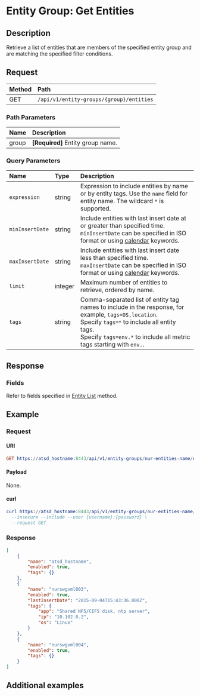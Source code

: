 # Entity Group: Get Entities

## Description

Retrieve a list of entities that are members of the specified entity group and are matching the specified filter conditions.

## Request

| **Method** | **Path** |
|:---|:---|
| GET | `/api/v1/entity-groups/{group}/entities` |

### Path Parameters

| **Name** | **Description** |
|:---|:---|
| group | **[Required]** Entity group name. |

### Query Parameters

|**Name**|**Type**|**Description**|
|:---|:---|:---|
| `expression` |string|Expression to include entities by name or by entity tags. Use the `name` field for entity name. The wildcard `*` is supported.|
| `minInsertDate` |string|Include entities with last insert date at or greater than specified time. <br>`minInsertDate` can be specified in ISO format or using [calendar](../../../shared/calendar.md) keywords.|
| `maxInsertDate` |string|Include entities with last insert date less than specified time.<br>`maxInsertDate` can be specified in ISO format or using [calendar](../../../shared/calendar.md) keywords.|
| `limit` |integer|Maximum number of entities to retrieve, ordered by name.|
| `tags` |string|Comma-separated list of entity tag names to include in the response, for example, `tags=OS,location`.<br>Specify `tags=*` to include all entity tags.<br>Specify `tags=env.*` to include all metric tags starting with `env.`.|

## Response

### Fields

Refer to fields specified in [Entity List](../../../api/meta/entity/list.md#fields) method.

## Example

### Request

#### URI

```elm
GET https://atsd_hostname:8443/api/v1/entity-groups/nur-entities-name/entities?tags=*&limit=3
```

#### Payload

None.

#### curl

```elm
curl https://atsd_hostname:8443/api/v1/entity-groups/nur-entities-name/entities?tags=*&limit=3 \
  --insecure --include --user {username}:{password} \
  --request GET
```

### Response

```json
[
    {
        "name": "atsd_hostname",
        "enabled": true,
        "tags": {}
    },
    {
        "name": "nurswgvml003",
        "enabled": true,
        "lastInsertDate": "2015-09-04T15:43:36.000Z",
        "tags": {
            "app": "Shared NFS/CIFS disk, ntp server",
            "ip": "10.102.0.2",
            "os": "Linux"
        }
    },
    {
        "name": "nurswgvml004",
        "enabled": true,
        "tags": {}
    }
]
```

## Additional examples
